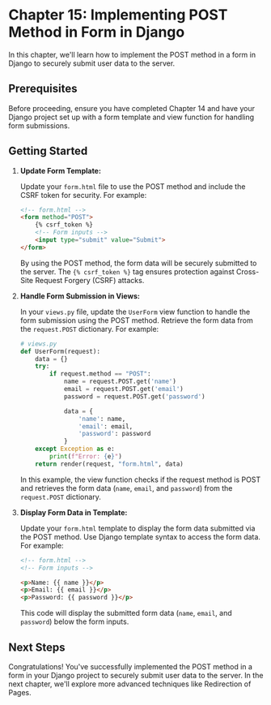 # Chapter 15: Implementing POST Method in Form in Django

In this chapter, we'll learn how to implement the POST method in a form in Django to securely submit user data to the server.

## Prerequisites

Before proceeding, ensure you have completed Chapter 14 and have your Django project set up with a form template and view function for handling form submissions.

## Getting Started

1. **Update Form Template:**

    Update your `form.html` file to use the POST method and include the CSRF token for security. For example:

    ```html
    <!-- form.html -->
    <form method="POST">
        {% csrf_token %}
        <!-- Form inputs -->
        <input type="submit" value="Submit">
    </form>
    ```

    By using the POST method, the form data will be securely submitted to the server. The `{% csrf_token %}` tag ensures protection against Cross-Site Request Forgery (CSRF) attacks.

2. **Handle Form Submission in Views:**

    In your `views.py` file, update the `UserForm` view function to handle the form submission using the POST method. Retrieve the form data from the `request.POST` dictionary. For example:

    ```python
    # views.py
    def UserForm(request):
        data = {}
        try:
            if request.method == "POST":
                name = request.POST.get('name')
                email = request.POST.get('email')
                password = request.POST.get('password')

                data = {
                    'name': name,
                    'email': email,
                    'password': password
                }
        except Exception as e:
            print(f"Error: {e}")
        return render(request, "form.html", data)
    ```

    In this example, the view function checks if the request method is POST and retrieves the form data (`name`, `email`, and `password`) from the `request.POST` dictionary.

3. **Display Form Data in Template:**

    Update your `form.html` template to display the form data submitted via the POST method. Use Django template syntax to access the form data. For example:

    ```html
    <!-- form.html -->
    <!-- Form inputs -->

    <p>Name: {{ name }}</p>
    <p>Email: {{ email }}</p>
    <p>Password: {{ password }}</p>
    ```

    This code will display the submitted form data (`name`, `email`, and `password`) below the form inputs.

## Next Steps

Congratulations! You've successfully implemented the POST method in a form in your Django project to securely submit user data to the server. In the next chapter, we'll explore more advanced techniques like Redirection of Pages.

